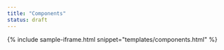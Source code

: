 ```yaml
---
title: "Components"
status: draft
---
```


{% include sample-iframe.html snippet="templates/components.html" %}
